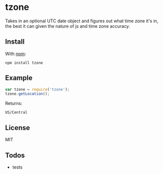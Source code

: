 # tzone

Takes in an optional UTC date object and figures out what time zone it's in, the best it can given the nature of js and time zone accuracy.

## Install

With [npm](http://npmjs.org):

	npm install tzone


## Example

``` js
var tzone = require('tzone');
tzone.getLocation();
```

Returns:

```
US/Central
```

## License

MIT

## Todos

* tests